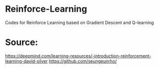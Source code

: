 # Reinforce-Learning
Codes for Reinforce Learning based on Gradient Descent and Q-learning




# Source: 
https://deepmind.com/learning-resources/-introduction-reinforcement-learning-david-silver
https://github.com/seungeunrho/
